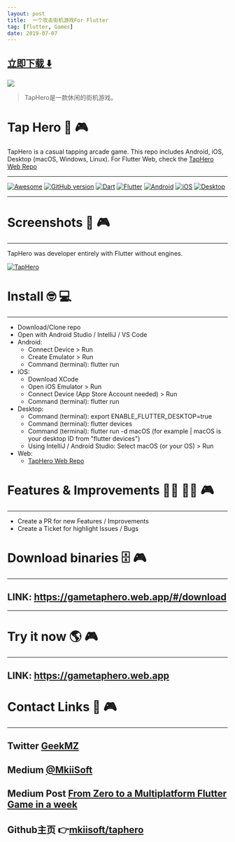 ```yaml
---
layout: post
title:  一个攻击街机游戏For Flutter
tag: [flutter, Games]
date: 2019-07-07
---
```


 


## [立即下载 ️⬇️ ](https://codeload.github.com/mkiisoft/taphero/zip/master) 


 
![](https://flutterawesome.com/content/images/2019/06/taphero.jpg)
 
>
> TapHero是一款休闲的街机游戏。
>

 
# Tap Hero 📱 🎮

TapHero is a casual tapping arcade game. This repo includes Android, iOS, Desktop (macOS, Windows, Linux). For Flutter Web, check the [TapHero Web Repo](https://github.com/mkiisoft/taphero_web)
_______________
[![Awesome](https://cdn.rawgit.com/sindresorhus/awesome/d7305f38d29fed78fa85652e3a63e154dd8e8829/media/badge.svg)](https://github.com/mkiisoft/RxLoading) [![GitHub version](https://d25lcipzij17d.cloudfront.net/badge.svg?id=gh&type=6&v=1.0&x2=0)](https://github.com/mkiisoft/taphero) [![Dart](https://img.shields.io/badge/language-dart-blue.svg)](https://github.com/mkiisoft/taphero) [![Flutter](https://img.shields.io/badge/framework-Flutter-blue.svg)](https://github.com/mkiisoft/taphero) [![Android](https://img.shields.io/badge/platform-Android-green.svg)](https://github.com/mkiisoft/taphero) [![iOS](https://img.shields.io/badge/platform-iOS-red.svg)](https://github.com/mkiisoft/taphero) [![Desktop](https://img.shields.io/badge/platform-Desktop-lightgrey.svg)](https://github.com/mkiisoft/taphero)
_______________

# Screenshots 📸 🎮
_______________

TapHero was developer entirely with Flutter without engines.

[![TapHero](https://i.imgur.com/s5BzXxI.jpg)](https://github.com/mkiisoft/taphero "TapHero")

# Install 🤓 💻
_______________

 - Download/Clone repo
 - Open with Android Studio / IntelliJ / VS Code
 - Android:
    - Connect Device > Run
    - Create Emulator > Run
    - Command (terminal): flutter run
 - iOS:
    - Download XCode
    - Open iOS Emulator > Run
    - Connect Device (App Store Account needed) > Run
    - Command (terminal): flutter run
 - Desktop:
    - Command (terminal): export ENABLE_FLUTTER_DESKTOP=true
    - Command (terminal): flutter devices
    - Command (terminal): flutter run -d macOS (for example | macOS is your desktop ID from "flutter devices")
    - Using IntelliJ / Android Studio: Select macOS (or your OS) > Run
 - Web:
    - [TapHero Web Repo](https://github.com/mkiisoft/taphero_web)

# Features & Improvements 👷‍♂️ 👷‍♀️ 🎮
_______________

  - Create a PR for new Features / Improvements
  - Create a Ticket for highlight Issues / Bugs

# Download binaries 🗄 🎮
_______________

## LINK: https://gametaphero.web.app/#/download
_______________

# Try it now 🌎 🎮
_______________

## LINK: https://gametaphero.web.app 

# Contact Links 🔗 🎮
_______________

## Twitter [GeekMZ](https://www.twitter.com/geekmz)
## Medium [@MkiiSoft](https://medium.com/@mkiisoft)
## Medium Post [From Zero to a Multiplatform Flutter Game in a week](https://medium.com/flutter-community/from-zero-to-a-multiplatform-flutter-game-in-a-week-8245da931c7e)

## Github主页 👉[mkiisoft/taphero](http://github.com/mkiisoft/taphero)